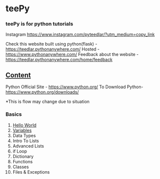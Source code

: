 # teePy
### teePy is for python tutorials

Instagram https://www.instagram.com/pyteedlar/?utm_medium=copy_link 

Check this website built using python(flask) - https://teedlar.pythonanywhere.com/
Hosted - https://www.pythonanywhere.com/
Feedback about the website - https://teedlar.pythonanywhere.com/home/feedback

## [Content](Content.ipynb)

Python Official Site - https://www.python.org/
To Download Python- https://www.python.org/downloads/

*This is flow may change due to situation

### Basics
1) [Hello World](https://github.com/teedlar/teePy/blob/main/Basics/Hello%20World.ipynb)
2) [Variables](https://github.com/teedlar/teePy/blob/main/Basics/Variables.ipynb)
3) Data Types
4) Intro To Lists
5) Advanced Lists
6) if Loop
7) Dictionary
8) Functions
9) Classes
10) Files & Exceptions
